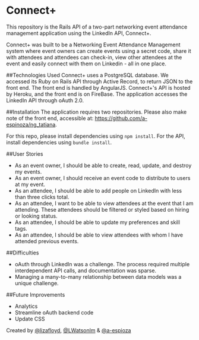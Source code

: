 # Connect+

This repository is the Rails API of a two-part networking event attendance management application using the LinkedIn API, Connect+.

Connect+ was built to be a Networking Event Attendance Management system where event owners can create events using a secret code, share it with attendees and attendees can check-in, view other attendees at the event and easily connect with them on Linkedin - all in one place.


##Technologies Used
Connect+ uses a PostgreSQL database. We accessed its Ruby on Rails API through Active Record, to return JSON to the front end. The front end is handled by AngularJS. Connect+'s API is hosted by Heroku, and the front end is on FireBase. The application accesses the LinkedIn API through oAuth 2.0.

##Installation
The application requires two repositories. Please also make note of the front end, accessible at:
https://github.com/a-espinoza/ng_tatiana.

For this repo, please install dependencies using ```npm install```.  For the API, install dependencies using ```bundle install```.


##User Stories
* As an event owner, I should be able to create, read, update, and destroy my events.
* As an event owner, I should receive an event code to distribute to users at my event.
* As an attendee, I should be able to add people on LinkedIn with less than three clicks total.
* As an attendee, I want to be able to view attendees at the event that I am attending. These attendees should be filtered or styled based on hiring or looking status.
* As an attendee, I should be able to update my preferences and skill tags.
* As an attendee, I should be able to view attendees with whom I have attended previous events.


##Difficulties
* oAuth through LinkedIn was a challenge.  The process required multiple interdependent API calls, and documentation was sparse.
* Managing a many-to-many relationship between data models was a unique challenge.

##Future Improvements
* Analytics
* Streamline oAuth backend code
* Update CSS

Created by [@lizafloyd](https://github.com/lizafloyd), [@LWatsonlm](https://github.com/LWatsonlm) & [@a-espioza](https://github.com/a-espinoza/)
